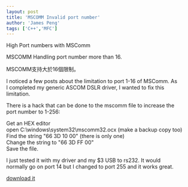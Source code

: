 ```yaml
---
layout: post
title: 'MSCOMM Invalid port number'
author: 'James Peng'
tags: ['C++','MFC']
---
```


High Port numbers with MSComm  
  
 MSCOMM Handling port number more than 16.  
  
 MSCOMM支持大於16個限制。  
  
 I noticed a few posts about the limitation to port 1-16 of MSComm. As  
 I completed my generic ASCOM DSLR driver, I wanted to fix this  
 limitation.  
  
 There is a hack that can be done to the mscomm file to increase the  
 port number to 1-256:  
  
 Get an HEX editor  
 open C:\\windows\\system32\\mscomm32.ocx (make a backup copy too)  
 Find the string "66 3D 10 00" (there is only one)  
 Change the string to "66 3D FF 00"  
 Save the file.  
  
 I just tested it with my driver and my \$3 USB to rs232. It would  
 normally go on port 14 but I changed to port 255 and it works great.  
  
  
 [download it](https://www.dropbox.com/s/yw96mxur14rc193/MSCOMM32.7z?dl=0)
   
  

